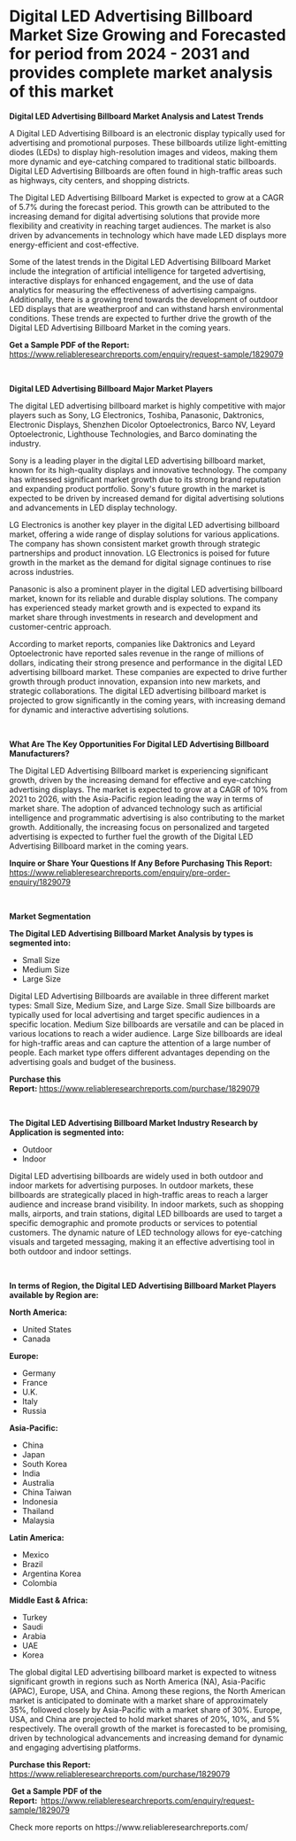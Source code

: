 <p><h1>Digital LED Advertising Billboard Market Size Growing and Forecasted for period from 2024 - 2031 and provides complete market analysis of this market</h1></p><p><strong>Digital LED Advertising Billboard Market Analysis and Latest Trends</strong></p>
<p><p>A Digital LED Advertising Billboard is an electronic display typically used for advertising and promotional purposes. These billboards utilize light-emitting diodes (LEDs) to display high-resolution images and videos, making them more dynamic and eye-catching compared to traditional static billboards. Digital LED Advertising Billboards are often found in high-traffic areas such as highways, city centers, and shopping districts.</p><p>The Digital LED Advertising Billboard Market is expected to grow at a CAGR of 5.7% during the forecast period. This growth can be attributed to the increasing demand for digital advertising solutions that provide more flexibility and creativity in reaching target audiences. The market is also driven by advancements in technology which have made LED displays more energy-efficient and cost-effective.</p><p>Some of the latest trends in the Digital LED Advertising Billboard Market include the integration of artificial intelligence for targeted advertising, interactive displays for enhanced engagement, and the use of data analytics for measuring the effectiveness of advertising campaigns. Additionally, there is a growing trend towards the development of outdoor LED displays that are weatherproof and can withstand harsh environmental conditions. These trends are expected to further drive the growth of the Digital LED Advertising Billboard Market in the coming years.</p></p>
<p><strong>Get a Sample PDF of the Report:&nbsp;</strong> <a href="https://www.reliableresearchreports.com/enquiry/request-sample/1829079">https://www.reliableresearchreports.com/enquiry/request-sample/1829079</a></p>
<p>&nbsp;</p>
<p><strong>Digital LED Advertising Billboard Major Market Players</strong></p>
<p><p>The digital LED advertising billboard market is highly competitive with major players such as Sony, LG Electronics, Toshiba, Panasonic, Daktronics, Electronic Displays, Shenzhen Dicolor Optoelectronics, Barco NV, Leyard Optoelectronic, Lighthouse Technologies, and Barco dominating the industry.</p><p>Sony is a leading player in the digital LED advertising billboard market, known for its high-quality displays and innovative technology. The company has witnessed significant market growth due to its strong brand reputation and expanding product portfolio. Sony's future growth in the market is expected to be driven by increased demand for digital advertising solutions and advancements in LED display technology.</p><p>LG Electronics is another key player in the digital LED advertising billboard market, offering a wide range of display solutions for various applications. The company has shown consistent market growth through strategic partnerships and product innovation. LG Electronics is poised for future growth in the market as the demand for digital signage continues to rise across industries.</p><p>Panasonic is also a prominent player in the digital LED advertising billboard market, known for its reliable and durable display solutions. The company has experienced steady market growth and is expected to expand its market share through investments in research and development and customer-centric approach.</p><p>According to market reports, companies like Daktronics and Leyard Optoelectronic have reported sales revenue in the range of millions of dollars, indicating their strong presence and performance in the digital LED advertising billboard market. These companies are expected to drive further growth through product innovation, expansion into new markets, and strategic collaborations. The digital LED advertising billboard market is projected to grow significantly in the coming years, with increasing demand for dynamic and interactive advertising solutions.</p></p>
<p>&nbsp;</p>
<p><strong>What Are The Key Opportunities For Digital LED Advertising Billboard Manufacturers?</strong></p>
<p><p>The Digital LED Advertising Billboard market is experiencing significant growth, driven by the increasing demand for effective and eye-catching advertising displays. The market is expected to grow at a CAGR of 10% from 2021 to 2026, with the Asia-Pacific region leading the way in terms of market share. The adoption of advanced technology such as artificial intelligence and programmatic advertising is also contributing to the market growth. Additionally, the increasing focus on personalized and targeted advertising is expected to further fuel the growth of the Digital LED Advertising Billboard market in the coming years.</p></p>
<p><strong>Inquire or Share Your Questions If Any Before Purchasing This Report:</strong> <a href="https://www.reliableresearchreports.com/enquiry/pre-order-enquiry/1829079">https://www.reliableresearchreports.com/enquiry/pre-order-enquiry/1829079</a></p>
<p>&nbsp;</p>
<p><strong>Market Segmentation</strong></p>
<p><strong>The Digital LED Advertising Billboard Market Analysis by types is segmented into:</strong></p>
<p><ul><li>Small Size</li><li>Medium Size</li><li>Large Size</li></ul></p>
<p><p>Digital LED Advertising Billboards are available in three different market types: Small Size, Medium Size, and Large Size. Small Size billboards are typically used for local advertising and target specific audiences in a specific location. Medium Size billboards are versatile and can be placed in various locations to reach a wider audience. Large Size billboards are ideal for high-traffic areas and can capture the attention of a large number of people. Each market type offers different advantages depending on the advertising goals and budget of the business.</p></p>
<p><strong>Purchase this Report:&nbsp;</strong><a href="https://www.reliableresearchreports.com/purchase/1829079">https://www.reliableresearchreports.com/purchase/1829079</a></p>
<p>&nbsp;</p>
<p><strong>The Digital LED Advertising Billboard Market Industry Research by Application is segmented into:</strong></p>
<p><ul><li>Outdoor</li><li>Indoor</li></ul></p>
<p><p>Digital LED advertising billboards are widely used in both outdoor and indoor markets for advertising purposes. In outdoor markets, these billboards are strategically placed in high-traffic areas to reach a larger audience and increase brand visibility. In indoor markets, such as shopping malls, airports, and train stations, digital LED billboards are used to target a specific demographic and promote products or services to potential customers. The dynamic nature of LED technology allows for eye-catching visuals and targeted messaging, making it an effective advertising tool in both outdoor and indoor settings.</p></p>
<p>&nbsp;</p>
<p><strong>In terms of Region, the Digital LED Advertising Billboard Market Players available by Region are:</strong></p>
<p>
    <p> <strong> North America: </strong>
        <ul>
            <li>United States</li>
            <li>Canada</li>
        </ul>
        </p> 
    <p> <strong> Europe: </strong>
        <ul>
            <li>Germany</li>
            <li>France</li>
            <li>U.K.</li>
            <li>Italy</li>
            <li>Russia</li>
        </ul>
        </p> 
    <p> <strong> Asia-Pacific: </strong>
        <ul>
            <li>China</li>
            <li>Japan</li>
            <li>South Korea</li>
            <li>India</li>
            <li>Australia</li>
            <li>China Taiwan</li>
            <li>Indonesia</li>
            <li>Thailand</li>
            <li>Malaysia</li>
        </ul>
        </p> 
    <p> <strong> Latin America: </strong>
        <ul>
            <li>Mexico</li>
            <li>Brazil</li>
            <li>Argentina Korea</li>
            <li>Colombia</li>
        </ul>
        </p> 
    <p> <strong> Middle East & Africa: </strong>
        <ul>
            <li>Turkey</li>
            <li>Saudi</li>
            <li>Arabia</li>
            <li>UAE</li>
            <li>Korea</li>
        </ul>
    </p>
    </p>
<p><p>The global digital LED advertising billboard market is expected to witness significant growth in regions such as North America (NA), Asia-Pacific (APAC), Europe, USA, and China. Among these regions, the North American market is anticipated to dominate with a market share of approximately 35%, followed closely by Asia-Pacific with a market share of 30%. Europe, USA, and China are projected to hold market shares of 20%, 10%, and 5% respectively. The overall growth of the market is forecasted to be promising, driven by technological advancements and increasing demand for dynamic and engaging advertising platforms.</p></p>
<p><strong>Purchase this Report: </strong><a href="https://www.reliableresearchreports.com/purchase/1829079">https://www.reliableresearchreports.com/purchase/1829079</a></p>
<p>&nbsp;<strong>Get a Sample PDF of the Report:&nbsp;&nbsp;</strong><a href="https://www.reliableresearchreports.com/enquiry/request-sample/1829079">https://www.reliableresearchreports.com/enquiry/request-sample/1829079</a></p>
<p><strong></strong></p>
<p>Check more reports on https://www.reliableresearchreports.com/</p>